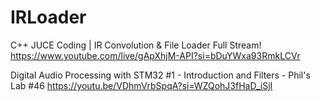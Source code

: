 # IRLoader

C++ JUCE Coding | IR Convolution & File Loader Full Stream!
https://www.youtube.com/live/gApXhjM-API?si=bDuYWxa93RmkLCVr

Digital Audio Processing with STM32 #1 - Introduction and Filters - Phil's Lab #46
https://youtu.be/VDhmVrbSpqA?si=WZQohJ3fHaD_iSjI
